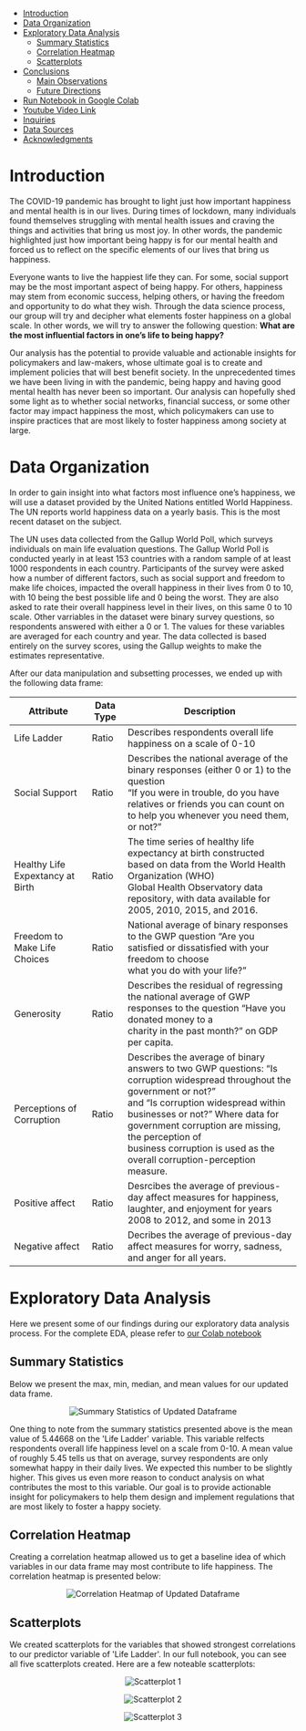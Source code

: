 -   [Introduction](#introduction)
-   [Data Organization](#data-organization)
-   [Exploratory Data Analysis](#exploratory-data-analysis)
    -   [Summary Statistics](#summary-statistics)
    -   [Correlation Heatmap](#top-10-states-by-number-of-accidents)
    -   [Scatterplots](#scatterplots)
-   [Conclusions](#conclusions)
    -   [Main Observations](#main-observations)
    -   [Future Directions](#future-directions)
-   [Run Notebook in Google Colab](#run-notebook-in-google-colab)
-   [Youtube Video Link](#youtube-video-link)
-   [Inquiries](#inquiries)
-   [Data Sources](#data-sources)
-   [Acknowledgments](#acknowledgments)


# Introduction
The COVID-19 pandemic has brought to light just how important happiness and mental health is in our lives. During times of lockdown, many individuals found themselves struggling with mental health issues and craving the things and activities that bring us most joy. In other words, the pandemic highlighted just how important being happy is for our mental health and forced us to reflect on the specific elements of our lives that bring us happiness.

Everyone wants to live the happiest life they can. For some, social support may be the most important aspect of being happy. For others, happiness may stem from economic success, helping others, or having the freedom and opportunity to do what they wish. Through the data science process, our group will try and decipher what elements foster happiness on a global scale. In other words, we will try to answer the following question: **What are the most influential factors in one’s life to being happy?**

Our analysis has the potential to provide valuable and actionable insights for policymakers and law-makers, whose ultimate goal is to create and implement policies that will best benefit society. In the unprecedented times we have been living in with the pandemic, being happy and having good mental health has never been so important. Our analysis can hopefully shed some light as to whether social networks, financial success, or some other factor may impact happiness the most, which policymakers can use to inspire practices that are most likely to foster happiness among society at large.

# Data Organization
In order to gain insight into what factors most influence one’s happiness, we will use a dataset provided by the United Nations entitled World Happiness. The UN reports world happiness data on a yearly basis. This is the most recent dataset on the subject. 

The UN uses data collected from the Gallup World Poll, which surveys individuals on main life evaluation questions. The Gallup World Poll  is conducted yearly in at least 153 countries with a random sample of at least 1000 respondents in each country. Participants of the survey were asked how a number of different factors, such as social support and freedom to make life choices, impacted the overall happiness in their lives from 0 to 10, with 10 being the best possible life and 0 being the worst. They are also asked to rate their overall happiness level in their lives, on this same 0 to 10 scale. Other varriables in the dataset were binary survey questions, so respondents answered with either a 0 or 1. The values for these variables are averaged for each country and year. The data collected is based entirely on the survey scores, using the Gallup weights to make the estimates representative. 

After our data manipulation and subsetting processes, we ended up with the following data frame:

Attribute | Data Type | Description |
--- | --- | --- 
Life Ladder | Ratio | Describes respondents overall life happiness on a scale of 0-10
Social Support | Ratio | Describes the national average of the binary responses (either 0 or 1) to the question <br> “If you were in trouble, do you have relatives or friends you can count on to help you whenever you need them, or not?”
Healthy Life Expextancy at Birth | Ratio | The time series of healthy life expectancy at birth constructed based on data from the World Health Organization (WHO) <br> Global Health Observatory data repository, with data available for 2005, 2010, 2015, and 2016. 
Freedom to Make Life Choices | Ratio | National average of binary responses to the GWP question “Are you satisfied or dissatisfied with your freedom to choose <br> what you do with your life?”
Generosity | Ratio | Describes the residual of regressing the national average of GWP responses to the question “Have you donated money to a <br> charity in the past month?” on GDP per capita.
Perceptions of Corruption | Ratio | Describes the average of binary answers to two GWP questions: “Is corruption widespread throughout the government or not?” <br> and “Is corruption widespread within businesses or not?” Where data for government corruption are missing, the perception of <br> business corruption is used as the overall corruption-perception measure.
Positive affect | Ratio | Desrcibes the average of previous-day affect measures for happiness, laughter, and enjoyment for years 2008 to 2012, and some in 2013
Negative affect | Ratio | Decribes the average of previous-day affect measures for worry, sadness, and anger for all years.

# Exploratory Data Analysis
Here we present some of our findings during our exploratory data analysis process. For the complete EDA, please refer to [our Colab notebook](.....)

## Summary Statistics
Below we present the max, min, median, and mean values for our updated data frame.

<p align="center">
    <img src = "Images/Summary-statistics.png" alt = "Summary Statistics of Updated Dataframe">
</p>

One thing to note from the summary statistics presented above is the mean value of 5.44668 on the 'Life Ladder' variable. This variable relfects respondents overall life happiness level on a scale from 0-10. A mean value of roughly 5.45 tells us that on average, survey respondents are only somewhat happy in their daily lives. We expected this number to be slightly higher. This gives us even more reason to conduct analysis on what contributes the most to this variable. Our goal is to provide actionable insight for policymakers to help them design and implement regulations that are most likely to foster a happy society.

## Correlation Heatmap
Creating a correlation heatmap allowed us to get a baseline idea of which variables in our data frame may most contribute to life happiness. The correlation heatmap is presented below:

<p align="center">
    <img src = "Images/correlation-heatmap.png" alt = "Correlation Heatmap of Updated Dataframe">
</p>

## Scatterplots
We created scatterplots for the variables that showed strongest correlations to our predictor variable of 'Life Ladder'. In our full notebook, you can see all five scatterplots created. Here are a few noteable scatterplots:
<p align="center">
    <img src = "Images/life-ladder-and-social-support.png" alt = "Scatterplot 1">
</p>
<p align="center">
    <img src = "Images/life-ladder-and-freedom.png" alt = "Scatterplot 2">
</p>
<p align="center">
    <img src = "Images/life-ladder-and-corruption.png" alt = "Scatterplot 3">
</p>

